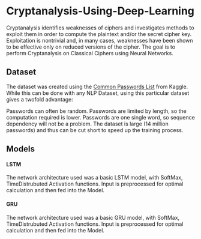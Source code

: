 # Cryptanalysis-Using-Deep-Learning

Cryptanalysis identifies weaknesses of ciphers and investigates methods to exploit them in order to compute the plaintext and/or the secret cipher key. Exploitation is nontrivial and, in many cases, weaknesses have been shown to be effective only on reduced versions of the cipher. The goal is to perform Cryptanalysis on Classical Ciphers using Neural Networks.

## Dataset

The dataset was created using the <a href="https://www.kaggle.com/datasets/wjburns/common-password-list-rockyoutxt">Common Passwords List</a> from Kaggle. While this can be done with any NLP Dataset, using this particular dataset gives a twofold advantage:

Passwords can often be random.
Passwords are limited by length, so the computation required is lower.
Passwords are one single word, so sequence dependency will not be a problem.
The dataset is large (14 million passwords) and thus can be cut short to speed up the training process.

## Models
#### LSTM

The network architecture used was a basic LSTM model, with SoftMax, TimeDistrubuted Activation functions. Input is preprocessed for optimal calculation and then fed into the Model. 

#### GRU

The network architecture used was a basic GRU model, with SoftMax, TimeDistrubuted Activation functions. Input is preprocessed for optimal calculation and then fed into the Model. 
